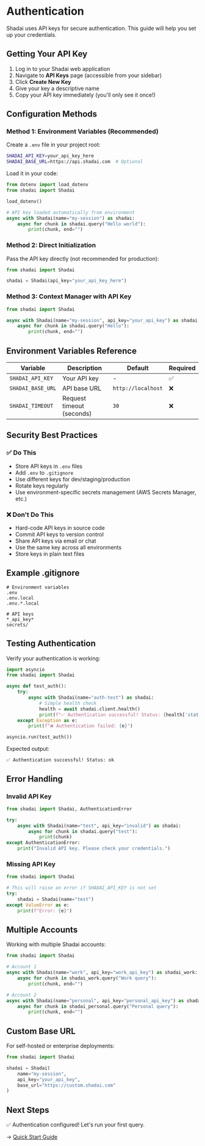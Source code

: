 # Authentication

Shadai uses API keys for secure authentication. This guide will help you set up your credentials.

## Getting Your API Key

1. Log in to your Shadai web application
2. Navigate to **API Keys** page (accessible from your sidebar)
3. Click **Create New Key**
4. Give your key a descriptive name
5. Copy your API key immediately (you'll only see it once!)

## Configuration Methods

### Method 1: Environment Variables (Recommended)

Create a `.env` file in your project root:

```bash
SHADAI_API_KEY=your_api_key_here
SHADAI_BASE_URL=https://api.shadai.com  # Optional
```

Load it in your code:

```python
from dotenv import load_dotenv
from shadai import Shadai

load_dotenv()

# API key loaded automatically from environment
async with Shadai(name="my-session") as shadai:
    async for chunk in shadai.query("Hello world"):
        print(chunk, end="")
```

### Method 2: Direct Initialization

Pass the API key directly (not recommended for production):

```python
from shadai import Shadai

shadai = Shadai(api_key="your_api_key_here")
```

### Method 3: Context Manager with API Key

```python
from shadai import Shadai

async with Shadai(name="my-session", api_key="your_api_key") as shadai:
    async for chunk in shadai.query("Hello"):
        print(chunk, end="")
```

## Environment Variables Reference

| Variable | Description | Default | Required |
|----------|-------------|---------|----------|
| `SHADAI_API_KEY` | Your API key | - | ✅ |
| `SHADAI_BASE_URL` | API base URL | `http://localhost` | ❌ |
| `SHADAI_TIMEOUT` | Request timeout (seconds) | `30` | ❌ |

## Security Best Practices

### ✅ Do This

- Store API keys in `.env` files
- Add `.env` to `.gitignore`
- Use different keys for dev/staging/production
- Rotate keys regularly
- Use environment-specific secrets management (AWS Secrets Manager, etc.)

### ❌ Don't Do This

- Hard-code API keys in source code
- Commit API keys to version control
- Share API keys via email or chat
- Use the same key across all environments
- Store keys in plain text files

## Example .gitignore

```gitignore
# Environment variables
.env
.env.local
.env.*.local

# API keys
*_api_key*
secrets/
```

## Testing Authentication

Verify your authentication is working:

```python
import asyncio
from shadai import Shadai

async def test_auth():
    try:
        async with Shadai(name="auth-test") as shadai:
            # Simple health check
            health = await shadai.client.health()
            print(f"✅ Authentication successful! Status: {health['status']}")
    except Exception as e:
        print(f"❌ Authentication failed: {e}")

asyncio.run(test_auth())
```

Expected output:
```
✅ Authentication successful! Status: ok
```

## Error Handling

### Invalid API Key

```python
from shadai import Shadai, AuthenticationError

try:
    async with Shadai(name="test", api_key="invalid") as shadai:
        async for chunk in shadai.query("test"):
            print(chunk)
except AuthenticationError:
    print("Invalid API key. Please check your credentials.")
```

### Missing API Key

```python
from shadai import Shadai

# This will raise an error if SHADAI_API_KEY is not set
try:
    shadai = Shadai(name="test")
except ValueError as e:
    print(f"Error: {e}")
```

## Multiple Accounts

Working with multiple Shadai accounts:

```python
from shadai import Shadai

# Account 1
async with Shadai(name="work", api_key="work_api_key") as shadai_work:
    async for chunk in shadai_work.query("Work query"):
        print(chunk, end="")

# Account 2
async with Shadai(name="personal", api_key="personal_api_key") as shadai_personal:
    async for chunk in shadai_personal.query("Personal query"):
        print(chunk, end="")
```

## Custom Base URL

For self-hosted or enterprise deployments:

```python
from shadai import Shadai

shadai = Shadai(
    name="my-session",
    api_key="your_api_key",
    base_url="https://custom.shadai.com"
)
```

## Next Steps

✅ Authentication configured! Let's run your first query.

→ [Quick Start Guide](quickstart.md)
